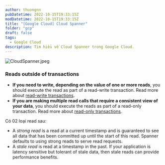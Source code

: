 ```yaml
---
author: thuongnn
pubDatetime: 2022-10-15T19:33:15Z
modDatetime: 2022-10-15T19:33:15Z
title: "[Google Cloud] Cloud Spanner"
folder: "gcp"
draft: false
tags:
  - Google Cloud
description: Tìm hiểu về Cloud Spanner trong Google Cloud.
---
```


![CloudSpanner.jpeg](https://github.com/user-attachments/assets/0f9d84e2-4528-4b1b-9e4f-ea9790cfa360)

### Reads outside of transactions

- **If you need to write, depending on the value of one or more reads**, you should execute the read as part of a read-write transaction. Read more about [read-write transactions](https://cloud.google.com/spanner/docs/transactions#read-write_transactions).
- **If you are making multiple read calls that require a consistent view of your data**, you should execute the reads as part of a read-only transaction. Read more about [read-only transactions](https://cloud.google.com/spanner/docs/transactions#read-only_transactions).

Có 02 loại read sau:

- A _strong read_ is a read at a current timestamp and is guaranteed to see all data that has been committed up until the start of this read. Spanner defaults to using strong reads to serve read requests.
- A _stale read_ is read at a timestamp in the past. If your application is latency sensitive but tolerant of stale data, then stale reads can provide performance benefits.
